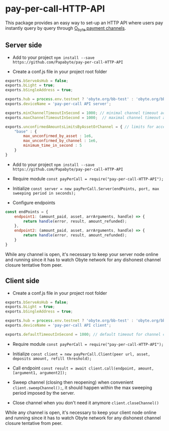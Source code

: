 # pay-per-call-HTTP-API

This package provides an easy way to set-up an HTTP API where users pay instantly query by query through [O<sub>byte</sub> payment channels](https://github.com/Papabyte/aa-channels-lib/).


## Server side

* Add to your project `npm install --save https://github.com/Papabyte/pay-per-call-HTTP-API`

* Create a conf.js file in your project root folder

```javascript
exports.bServeAsHub = false;
exports.bLight = true;
exports.bSingleAddress = true;

exports.hub = process.env.testnet ? 'obyte.org/bb-test' : 'obyte.org/bb';
exports.deviceName = 'pay-per-call API server';

exports.minChannelTimeoutInSecond = 1000; // minimal channel timeout acceptable
exports.maxChannelTimeoutInSecond = 1000;  // maximal channel timeout acceptable

exports.unconfirmedAmountsLimitsByAssetOrChannel = { // limits for accepting payments backed by unconfirmed deposit from peer
	"base" : {
		max_unconfirmed_by_asset : 1e6,
		max_unconfirmed_by_channel : 1e6,
		minimum_time_in_second : 5
	}
}

```
* Add to your project `npm install --save https://github.com/Papabyte/pay-per-call-HTTP-API`

* Require module `const payPerCall = require("pay-per-call-HTTP-API");`

* Initialize `const server = new payPerCall.Server(endPoints, port, max sweeping period in seconds);`

* Configure endpoints

```javascript
const endPoints = {
	endpoint1: (amount_paid, asset, arrArguments, handle) => {
		return handle(error, result, amount_refunded);
	},
	endpoint2: (amount_paid, asset, arrArguments, handle) => {
		return handle(error, result, amount_refunded);
	}
}
```

While any channel is open, it's necessary to keep your server node online and running since it has to watch Obyte network for any dishonest channel closure tentative from peer.


## Client side

* Create a conf.js file in your project root folder
```javascript
exports.bServeAsHub = false;
exports.bLight = true;
exports.bSingleAddress = true;

exports.hub = process.env.testnet ? 'obyte.org/bb-test' : 'obyte.org/bb';
exports.deviceName = 'pay-per-call API client';

exports.defaultTimeoutInSecond = 1000; // default timeout for channel creation
```

* Require module `const payPerCall = require("pay-per-call-HTTP-API");`

* Initialize `const client = new payPerCall.Client(peer url, asset, deposits amount, refill threshold);`


* Call endpoint `const result = await client.call(endpoint, amount, [argument1, argument2]);`

* Sweep channel (closing then reopening) when convenient `client.sweepChannel();`, it should happen within the max sweeping period imposed by the server.

* Close channel when you don't need it anymore `client.closeChannel()`

While any channel is open, it's necessary to keep your client node online and running since it has to watch Obyte network for any dishonest channel closure tentative from peer.